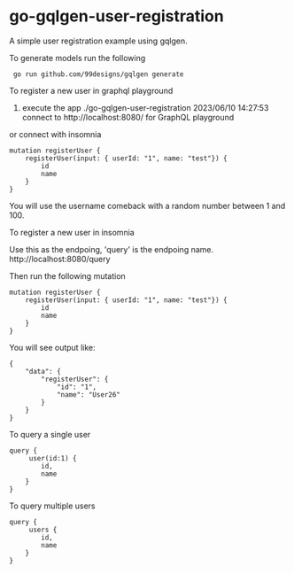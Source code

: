 # go-gqlgen-user-registration
A simple user registration example using gqlgen. 

To generate models run the following 

```
 go run github.com/99designs/gqlgen generate
```

To register a new user in graphql playground

1. execute the app
./go-gqlgen-user-registration
2023/06/10 14:27:53 connect to http://localhost:8080/ for GraphQL playground

or connect with insomnia


```
mutation registerUser {
	registerUser(input: { userId: "1", name: "test"}) {
		id
		name
	}
}
```

You will use the username comeback with a random number between 1 and 100. 

To register a new user in insomnia

Use this as the endpoing, 'query' is the endpoing name. 
http://localhost:8080/query

Then run the following mutation

```
mutation registerUser {
	registerUser(input: { userId: "1", name: "test"}) {
		id
		name
	}
}
```

You will see output like:

```
{
	"data": {
		"registerUser": {
			"id": "1",
			"name": "User26"
		}
	}
}
```

To query a single user

```
query {
	 user(id:1) {
		id,
		name
	}
}
```

To query multiple users

```
query {
	 users {
		id,
		name
	}
}
```



